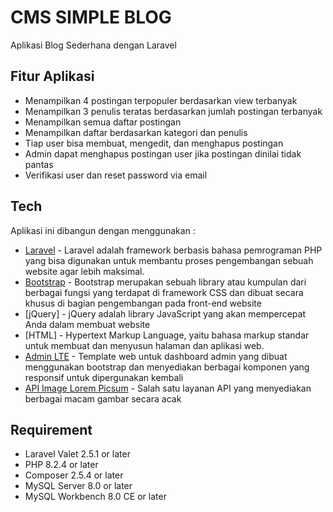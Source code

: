 # CMS SIMPLE BLOG
Aplikasi Blog Sederhana dengan Laravel

## Fitur Aplikasi
- Menampilkan 4 postingan terpopuler berdasarkan view terbanyak
- Menampilkan 3 penulis teratas berdasarkan jumlah postingan terbanyak
- Menampilkan semua daftar postingan
- Menampilkan daftar berdasarkan kategori dan penulis
- Tiap user bisa membuat, mengedit, dan menghapus postingan
- Admin dapat menghapus postingan user jika postingan dinilai tidak pantas
- Verifikasi user dan reset password via email

## Tech
Aplikasi ini dibangun dengan menggunakan :
- [Laravel](https://laravel.com/) - Laravel adalah framework berbasis bahasa pemrograman PHP yang bisa digunakan untuk membantu proses pengembangan sebuah website agar lebih maksimal.
- [Bootstrap](https://getbootstrap.com/) - Bootstrap merupakan sebuah library atau kumpulan dari berbagai fungsi yang terdapat di framework CSS dan dibuat secara khusus di bagian pengembangan pada front-end website
- [jQuery] - jQuery adalah library JavaScript yang akan mempercepat Anda dalam membuat website
- [HTML] - Hypertext Markup Language, yaitu bahasa markup standar untuk membuat dan menyusun halaman dan aplikasi web.
- [Admin LTE](https://adminlte.io/) - Template web untuk dashboard admin yang dibuat menggunakan bootstrap dan menyediakan berbagai komponen yang responsif untuk dipergunakan kembali
- [API Image Lorem Picsum](https://picsum.photos/) - Salah satu layanan API yang menyediakan berbagai macam gambar secara acak

## Requirement
- Laravel Valet 2.5.1 or later
- PHP 8.2.4 or later
- Composer 2.5.4 or later
- MySQL Server 8.0 or later
- MySQL Workbench 8.0 CE or later